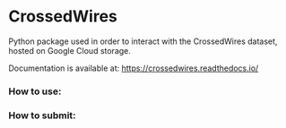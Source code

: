 # CrossedWires
Python package used in order to interact with the CrossedWires dataset, hosted on Google Cloud storage. 

Documentation is available at: https://crossedwires.readthedocs.io/

### How to use:

### How to submit:

